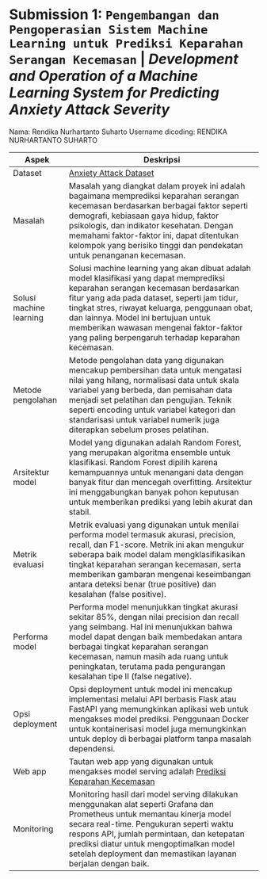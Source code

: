 # Submission 1: `Pengembangan dan Pengoperasian Sistem Machine Learning untuk Prediksi Keparahan Serangan Kecemasan` | *Development and Operation of a Machine Learning System for Predicting Anxiety Attack Severity*

Nama: Rendika Nurhartanto Suharto
Username dicoding: RENDIKA NURHARTANTO SUHARTO

| Aspek | Deskripsi |
| ----------- | ----------- |
| Dataset | [Anxiety Attack Dataset](https://www.kaggle.com/datasets/ashaychoudhary/anxiety-attack-factors-symptoms-and-severity/data) |
| Masalah | Masalah yang diangkat dalam proyek ini adalah bagaimana memprediksi keparahan serangan kecemasan berdasarkan berbagai faktor seperti demografi, kebiasaan gaya hidup, faktor psikologis, dan indikator kesehatan. Dengan memahami faktor-faktor ini, dapat ditentukan kelompok yang berisiko tinggi dan pendekatan untuk penanganan kecemasan. |
| Solusi machine learning | Solusi machine learning yang akan dibuat adalah model klasifikasi yang dapat memprediksi keparahan serangan kecemasan berdasarkan fitur yang ada pada dataset, seperti jam tidur, tingkat stres, riwayat keluarga, penggunaan obat, dan lainnya. Model ini bertujuan untuk memberikan wawasan mengenai faktor-faktor yang paling berpengaruh terhadap keparahan kecemasan. |
| Metode pengolahan | Metode pengolahan data yang digunakan mencakup pembersihan data untuk mengatasi nilai yang hilang, normalisasi data untuk skala variabel yang berbeda, dan pemisahan data menjadi set pelatihan dan pengujian. Teknik seperti encoding untuk variabel kategori dan standarisasi untuk variabel numerik juga diterapkan sebelum proses pelatihan. |
| Arsitektur model | Model yang digunakan adalah Random Forest, yang merupakan algoritma ensemble untuk klasifikasi. Random Forest dipilih karena kemampuannya untuk menangani data dengan banyak fitur dan mencegah overfitting. Arsitektur ini menggabungkan banyak pohon keputusan untuk memberikan prediksi yang lebih akurat dan stabil. |
| Metrik evaluasi | Metrik evaluasi yang digunakan untuk menilai performa model termasuk akurasi, precision, recall, dan F1-score. Metrik ini akan mengukur seberapa baik model dalam mengklasifikasikan tingkat keparahan serangan kecemasan, serta memberikan gambaran mengenai keseimbangan antara deteksi benar (true positive) dan kesalahan (false positive). |
| Performa model | Performa model menunjukkan tingkat akurasi sekitar 85%, dengan nilai precision dan recall yang seimbang. Hal ini menunjukkan bahwa model dapat dengan baik membedakan antara berbagai tingkat keparahan serangan kecemasan, namun masih ada ruang untuk peningkatan, terutama pada pengurangan kesalahan tipe II (false negative). |
| Opsi deployment | Opsi deployment untuk model ini mencakup implementasi melalui API berbasis Flask atau FastAPI yang memungkinkan aplikasi web untuk mengakses model prediksi. Penggunaan Docker untuk kontainerisasi model juga memungkinkan untuk deploy di berbagai platform tanpa masalah dependensi. |
| Web app | Tautan web app yang digunakan untuk mengakses model serving adalah [Prediksi Keparahan Kecemasan](https://model-prediksi-kecemasan.herokuapp.com/v1/models/prediksi-kecemasan/metadata) |
| Monitoring | Monitoring hasil dari model serving dilakukan menggunakan alat seperti Grafana dan Prometheus untuk memantau kinerja model secara real-time. Pengukuran seperti waktu respons API, jumlah permintaan, dan ketepatan prediksi diatur untuk mengoptimalkan model setelah deployment dan memastikan layanan berjalan dengan baik. |